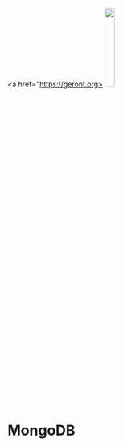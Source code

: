 <a href="https://geront.org> 
<img width="20%" src="https://miro.medium.com/v2/resize:fit:1400/format:webp/1*iMxRdJodRNcKsMn37nNlog.png"> 
</a>

# MongoDB
